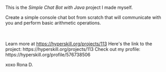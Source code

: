 This is the *Simple Chat Bot with Java* project I made myself.
<p>Create a simple console chat bot from scratch that will communicate with you and perform basic arithmetic operations.</p><br/><br/>Learn more at <a href="https://hyperskill.org/projects/113?utm_source=ide&utm_medium=ide&utm_campaign=ide&utm_content=project-card">https://hyperskill.org/projects/113</a>
Here's the link to the project: https://hyperskill.org/projects/113
Check out my profile: https://hyperskill.org/profile/576738506

xoxo
Rona D.
